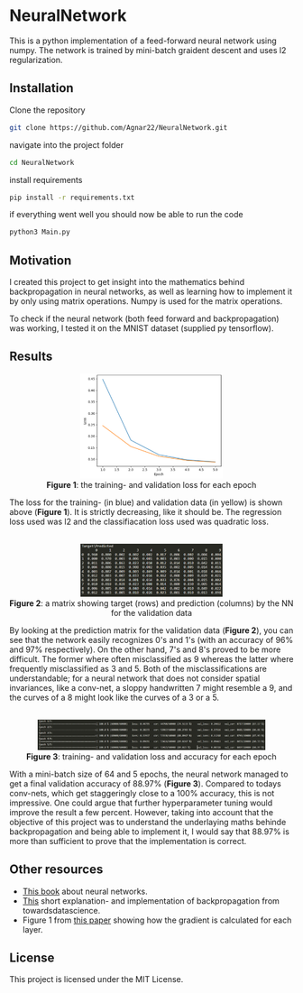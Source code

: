 # NeuralNetwork
This is a python implementation of a feed-forward neural network using numpy.
The network is trained by mini-batch graident descent and uses l2 regularization.

## Installation
Clone the repository
```bash
git clone https://github.com/Agnar22/NeuralNetwork.git
```

navigate into the project folder
```bash
cd NeuralNetwork
```

install requirements
```bash
pip install -r requirements.txt
```

if everything went well you should now be able to run the code
```bash
python3 Main.py
```

## Motivation
I created this project to get insight into the mathematics behind backpropagation in neural networks, 
as well as learning how to implement it by only using matrix operations. Numpy is used for the matrix operations.

To check if the neural network (both feed forward and backpropagation) was working, I tested it on the MNIST dataset (supplied py tensorflow).

## Results

<p align='center'>
<img width="50%" src="https://github.com/Agnar22/NeuralNetwork/blob/master/README_images/graph.PNG"><br>
<b>Figure 1</b>: the training- and validation loss for each epoch
</p>
The loss for the training- (in blue) and validation data (in yellow) is shown above (<b>Figure 1</b>). It is strictly decreasing, like it should be. The regression loss used was l2 and the classifiacation loss used was quadratic loss.<br><br>

<p align='center'>
<img width="50%" src="https://github.com/Agnar22/NeuralNetwork/blob/master/README_images/predictions.PNG"><br>
<b>Figure 2</b>: a matrix showing target (rows) and prediction (columns) by the NN for the validation data
</p>
By looking at the prediction matrix for the validation data (<b>Figure 2</b>), you can see that the network easily recognizes 0's and 1's (with an accuracy of 96% and 97% respectively). On the other hand, 7's and 8's proved to be more difficult. The former where often misclassified as 9 whereas the latter where frequently misclassified as 3 and 5. Both of the misclassifications are understandable; for a neural network that does not consider spatial invariances, like a conv-net, a sloppy handwritten 7 might resemble a 9, and the curves of a 8 might look like the curves of a 3 or a 5.<br><br>


<p align='center'>
<img width="80%" src="https://github.com/Agnar22/NeuralNetwork/blob/master/README_images/statistics.PNG"><br>
<b>Figure 3</b>: training- and validation loss and accuracy for each epoch
</p>
With a mini-batch size of 64 and 5 epochs, the neural network managed to get a final validation accuracy of 88.97% (<b>Figure 3</b>).
Compared to todays conv-nets, which get staggeringly close to a 100% accuracy, this is not impressive. One could argue that further hyperparameter tuning would improve the result a few percent. However, taking into account that the objective of this project was to understand the underlaying maths behinde backpropagation and being able to implement it, I would say that 88.97% is more than sufficient to prove that the implementation is correct.


## Other resources
* [This book](http://neuralnetworksanddeeplearning.com/index.html "Neural networks and deep learning") about neural networks.
* [This](https://towardsdatascience.com/a-step-by-step-implementation-of-gradient-descent-and-backpropagation-d58bda486110 "A step by step implementation of gradient descent and backpropagation") short explanation- and implementation of backpropagation from towardsdatascience.
* Figure 1 from [this paper](https://www.researchgate.net/publication/277411157_Deep_Learning/link/55e0cdf908ae2fac471ccf0f/download "Deep learning paper by Yann LeCun et al.") showing how the gradient is calculated for each layer.

## License
This project is licensed under the MIT License.